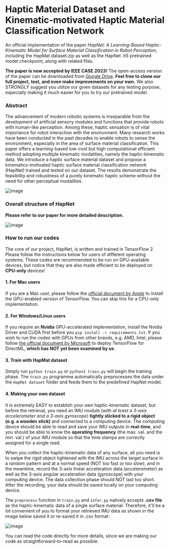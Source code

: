 # Haptic Material Dataset and Kinematic-motivated Haptic Material Classification Network
An official implementation of the paper _HapNet: A Learning-Based Haptic-Kinematic Model for Surface Material Classification in Robot Perception_, including the HapMat dataset.zip as well as the HapNet .h5 pretrained model checkpoint, along with related files. 

**The paper is now accepted by IEEE CASE 2023!** The open-access version of the paper can be downloaded from [Google Drive](https://drive.google.com/file/d/1221HU043OiFagdT_EtBUv9MBsV-KjA7t/view?usp=sharing). **Feel free to clone our full project, test, and even make improvements on your own.** We also STRONGLY suggest you utilize our given datasets for any testing purpose, especially making it much easier for you to try our pretrained model.

### Abstract
The advancement of modern robotic systems is inseparable from the development of artificial sensory modules and functions that provide robots with human-like perception. Among these, haptic sensation is of vital importance for robot interaction with the environment. Many research works have been conducted in the past decades to enable robots to sense the environment, especially in the area of surface material classification. This paper offers a learning-based low-cost but high computational efficient method adopting multiple kinematic modalities, namely the haptic-kinematic data. We introduce a haptic surface material dataset and propose a kinematics-motivated haptic surface material classification network (HapNet) trained and tested on our dataset. The results demonstrate the feasibility and robustness of a purely kinematic haptic scheme without the need for other perceptual modalities.

![image](https://github.com/henryyantq/haptic-kinematics/assets/20149275/5e1b5fc4-1b5d-4130-baa6-f13e0e973492)

### Overall structure of HapNet
**Please refer to our paper for more detailed description.**

![image](https://github.com/henryyantq/haptic-kinematics/assets/20149275/e1944de4-6c9f-49c5-93c2-dd7b0e33fbf9)

### How to run our codes
The core of our project, HapNet, is written and trained in TensorFlow 2. Please follow the instructions below for users of different operating systems. These codes are recommended to be run on GPU-available devices, but notice that they are also made efficient to be deployed on **CPU-only** devices!

#### 1. For Mac users
If you are a Mac user, please follow the [official document by Apple](https://developer.apple.com/metal/tensorflow-plugin/) to install the GPU-enabled version of TensorFlow. You can skip this for a CPU-only implementation.

#### 2. For Windows/Linux users
If you require an **Nvidia** GPU-accelerated implementation, install the Nvidia Driver and CUDA first before you ```pip install -r requirements.txt```. If you wish to run the codes with GPUs from other brands, e.g. AMD, Intel, please follow [the official document by Microsoft](https://learn.microsoft.com/en-us/windows/ai/directml/gpu-tensorflow-plugin) to deploy TensorFlow for DirectML, **which has NOT yet been examined by us**.

#### 3. Train with HapMat dataset
Simply run ```python train.py``` or ```python3 train.py``` will begin the training phase. The ```train.py``` programme automatically preprocesses the data under the ```HapMat dataset``` folder and feeds them to the predefined HapNet model. 

#### 4. Making your own dataset
It is extremely EASY to establish your own haptic-kinematic dataset, but before the retrieval, you need an IMU module (_with at least a 3-axis accelerometer and a 3-axis gyroscope_) **tightly sticked to a rigid object (e.g. a wooden stick)** and connected to a computing device. The computing device should be able to read and save your IMU outputs in **real-time**, and you should be able to know the **operating frequency** (the max. val. and the min. val.) of your IMU module so that the time stamps are correctly assigned for a single read. 

When you collect the haptic-kinematic data of any surface, all you need is to swipe the rigid object tightened with the IMU across the target surface in a random pattern and at a normal speed (NOT too fast or too slow), and in the meantime, record the 3-axis linear acceleration data (accelerometer) as well as the 3-axis angular acceleration data (gyroscope) with your computing device. The data collection phase should NOT last too short. After the recording, your data should be saved locally on your computing device. 

The ```preprocess``` function in ```train.py``` and ```infer.py``` natively accepts **.csv file** as the haptic-kinematic data of a single surface material. Therefore, it'll be a lot convenient of you to format your retrieved IMU data as shown in the image below saved it or re-saved it in .csv format:

![image](https://github.com/henryyantq/haptic-kinematics/assets/20149275/9c900a3d-b798-4195-a640-3c0980b9eb7a)

You can read the code directly for more details, since we are making our code as straightforward-to-read as possible.
